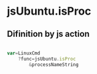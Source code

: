 # jsUbuntu.isProc

## Difinition by js action

```js.js

var=LinuxCmd
	?func=jsUbuntu.isProc
		&processNameString
```


